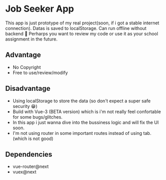 # Job Seeker App

This app is just prototype of my real project(soon, if i got a stable internet connection). Datas is saved to localStorage. Can run offline without backend 💪
Perharps you want to review my code or use it as your school assignment in the future.

## Advantage

- No Copyright
- Free to use/review/modify

## Disadvantage

- Using localStorage to store the data (so don't expect a super safe security 😁)
- Build with Vue-3 (BETA version) which is i'm not really feel confortable for some bugs/glitches.
- In this app i just wanna dive into the bussiness logic and will fix the UI soon.
- I'm not using router in some important routes instead of using tab. (which is not good)

## Dependencies

- vue-router@next
- vuex@next

